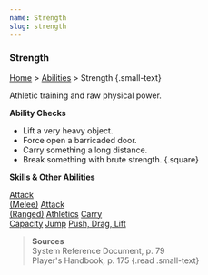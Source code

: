 ```yaml
---
name: Strength
slug: strength
---
```

### Strength
[Home](dm-operations-center) > [Abilities](abilities) > Strength {.small-text}

Athletic training and raw physical power.

**Ability Checks**<br/>
- Lift a very heavy object.
- Force open a barricaded door.
- Carry something a long distance.
- Break something with brute strength.
{.square}

**Skills & Other Abilities**
<div class="menu-container">
    <a href="attack-melee">Attack<br/> (Melee)</a>
    <a href="attack-ranged">Attack<br/> (Ranged)</a>
    <a href="athletics">Athletics</a>
    <a href="carry-capacity">Carry<br/> Capacity</a>
    <a href="jump">Jump</a>
    <a href="push-drag-lift">Push, Drag, Lift</a>
</div>

> **Sources** <br/>
> System Reference Document, p. 79<br/>
> Player's Handbook, p. 175
{.read .small-text}

